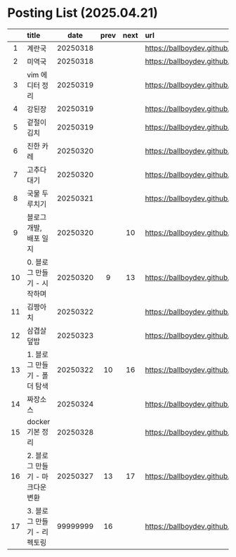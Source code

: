 # Posting List (2025.04.21)

||title|date|prev|next|url|
|:-:|:--|:-:|:-:|:-:|:--|
|1|계란국|20250318|||https://ballboydev.github.io/post/1.html|
|2|미역국|20250318|||https://ballboydev.github.io/post/2.html|
|3|vim 에디터 정리|20250319|||https://ballboydev.github.io/post/3.html|
|4|강된장|20250319|||https://ballboydev.github.io/post/4.html|
|5|겉절이 김치|20250319|||https://ballboydev.github.io/post/5.html|
|6|진한 카레|20250320|||https://ballboydev.github.io/post/6.html|
|7|고추다대기|20250320|||https://ballboydev.github.io/post/7.html|
|8|국물 두루치기|20250321|||https://ballboydev.github.io/post/8.html|
|9|블로그 개발, 배포 일지|20250320||10|https://ballboydev.github.io/post/9.html|
|10|0. 블로그 만들기 - 시작하며|20250320|9|13|https://ballboydev.github.io/post/10.html|
|11|김짱아치|20250322|||https://ballboydev.github.io/post/11.html|
|12|삼겹살 덮밥|20250323|||https://ballboydev.github.io/post/12.html|
|13|1. 블로그 만들기 - 폴더 탐색|20250322|10|16|https://ballboydev.github.io/post/13.html|
|14|짜장소스|20250324|||https://ballboydev.github.io/post/14.html|
|15|docker 기본 정리|20250328|||https://ballboydev.github.io/post/15.html|
|16|2. 블로그 만들기 - 마크다운 변환|20250327|13|17|https://ballboydev.github.io/post/16.html|
|17|3. 블로그 만들기 - 리펙토링|99999999|16||https://ballboydev.github.io/post/17.html|